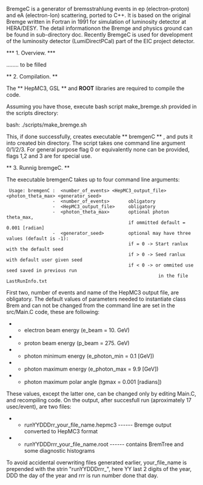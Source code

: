 BremgeC is a generator of bremsstrahlung events in ep (electron-proton) and eA (electron-Ion) scattering, 
ported to C++.
It is based on the original Bremge written in Fortran in 1991 for simulation of luminosity detector at HERA/DESY.
The detail informationon the Bremge and physics ground can be found in sub-directory doc. 
Recently BremgeC is used for development of the luminosity detector (LumiDirectPCal) part of the EIC project detector.

*** 1. Overview. ***

........ to be filled

** 2. Compilation. **

The ** HepMC3, GSL ** and **ROOT** libraries are required to compile the code. 

Assuming you have those, execute bash script make_bremge.sh provided in the scripts directory:

 bash: ./scripts/make_bremge.sh
 
 
This, if done successfully, creates executable ** bremgenC ** , and puts it into created bin directory. 
The script takes one command line argument 0/1/2/3. 
For general purpose flag 0 or equivalently none can be provided, flags 1,2 and 3 are for special use.  
 
** 3. Runnig bremgeC. **

The executable bremgenC takes up to four command line arguments:

	 Usage: bremgenC :  <number_of_events> <HepMC3_output_file> <photon_theta_max> <generator_seed>
			         -  <number_of_events>       obligatory 
			         -  <HepMC3_output_file>     obligatory 
			         -  <photon_theta_max>       optional photon theta_max,
				                                 if ommitted default = 0.001 [radian] 
			         -  <generator_seed>         optional may have three values (default is -1): 
			                                     if = 0 -> Start ranlux with the default seed 
			                                     if > 0 -> Seed ranlux with default user given seed 
			                                     if < 0 -> or ommited use seed saved in previous run
						                                    in the file LastRunInfo.txt

First two, number of events and name of the HepMC3 output file, are obligatory. 
The default values of parameters needed to instantiate class Brem and can not be changed 
from the command line are set in the src/Main.C code, these are following:

  - - electron beam energy        (e_beam =  10. GeV)
  - - proton beam energy          (p_beam = 275. GeV)      
  - - photon minimum energy       (e_photon_min = 0.1 [GeV])  
  - - photon maximum energy       (e_photon_max = 9.9 [GeV])
  - - photon maximum polar angle  (tgmax = 0.001 [radians])

These values, except the latter one, can be changed only by editing Main.C, and recompiling code. 
On the output, after succesfull run (aproximately 17 usec/event), are two files:

  - - runYYDDDrr_your_file_name.hepmc3            ------ Bremge output converted to HepMC3 format
  - - runYYDDDrrr_your_file_name.root             ------ contains BremTree and some diagnostic histograms

To avoid accidental overwriting files generated earlier, your_file_name is prepended with the strin "runYYDDDrrr_", 
here YY last 2 digits of the year, DDD the day of the year and rrr is run number done that day.

